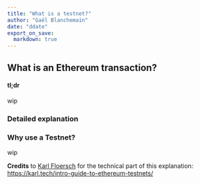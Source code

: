```yaml
---
title: "What is a testnet?"
author: "Gaël Blanchemain"
date: "ddate"
export_on_save:
  markdown: true
---
```

##  What is an Ethereum transaction?

####  tl;dr
wip

###  Detailed explanation

###  Why use a Testnet?
wip

**Credits**  to [Karl Floersch](https://karl.tech) for the technical part of this explanation: https://karl.tech/intro-guide-to-ethereum-testnets/